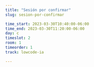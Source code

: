 ```yaml
---
title: "Sesión por confirmar"
slug: sesion-por-confirmar

time_start: 2023-03-30T10:40:00-06:00
time_end: 2023-03-30T11:20:00-06:00
day: c
timeslot: 2
room: 1
timeorder: 1
track: lowcode-ia

---
```


